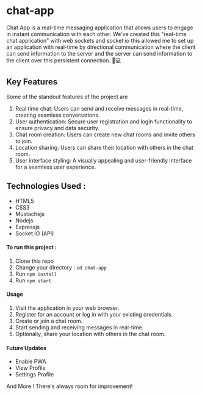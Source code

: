 # chat-app
Chat App is a real-time messaging application that allows users to engage in instant communication with each other. We've created this "real-time chat application" with web sockets and socket.io this allowed me to set up an application with real-time by directional communication where the client can send information to the server and the server can send information
to the client over this persistent connection. 📱💻


## Key Features
Some of the standout features of the project are
1. Real time chat: Users can send and receive messages in real-time, creating seamless conversations.
2. User authentication: Secure user registration and login functionality to ensure privacy and data security.
3. Chat room creation: Users can create new chat rooms and invite others to join.
4. Location sharing: Users can share their location with others in the chat room.
5. User interface styling: A visually appealing and user-friendly interface for a seamless user experience.

## Technologies Used :
<ul>
  <li>HTML5</li>
  <li>CSS3</li>
  <li>Mustachejs</li>
  <li>Nodejs</li>
  <li>Expressjs </li>
  <li>Socket.IO (API) </li>
</ul>

#### To run this project :
1. Clone this repo
2. Change your directory : `cd chat-app`
3. Run `npm install`
5. Run `npm start`

#### Usage
1. Visit the application in your web browser.
2. Register for an account or log in with your existing credentials.
3. Create or join a chat room.
4. Start sending and receiving messages in real-time.
5. Optionally, share your location with others in the chat room.

#### Future Updates
* Enable PWA
* View Profile
* Settings Profile

And More ! There's always room for improvement!

